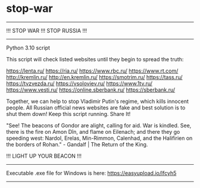 # stop-war
**************************************
!!! STOP WAR !!! STOP RUSSIA !!!
**************************************
Python 3.10 script

This script will check listed websites until they begin to spread the truth:

https://lenta.ru/
https://ria.ru/
https://www.rbc.ru/
https://www.rt.com/
http://kremlin.ru/
http://en.kremlin.ru/
https://smotrim.ru/
https://tass.ru/
https://tvzvezda.ru/
https://vsoloviev.ru/
https://www.1tv.ru/
https://www.vesti.ru/
https://online.sberbank.ru/
https://sberbank.ru/

Together, we can help to stop Vladimir Putin's regime, which kills innocent people. All Russian official news websites are fake and best solution is to shut them down!
Keep this script running. Share It!

"See! The beacons of Gondor are alight, calling for aid. War is kindled. See, there is the fire on Amon Dîn, and flame on Eilenach; and there they go speeding west: Nardol, Erelas, Min-Rimmon, Calenhad, and the Halifirien on the borders of Rohan." - Gandalf | The Return of the King.

!!! LIGHT UP YOUR BEACON !!!

*************************************************************
Executable .exe file for Windows is here: https://easyupload.io/lfcyh5
*************************************************************
